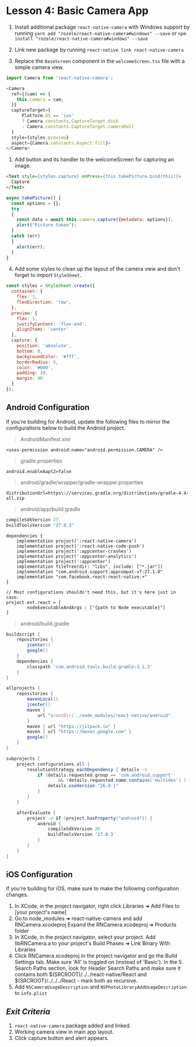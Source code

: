 # Lesson 4: Basic Camera App

1. Install additional package `react-native-camera` with Windows support by running `yarn add "rozele/react-native-camera#windows" --save` or `npm install "rozele/react-native-camera#windows" --save`
2. Link new package by running `react-native link react-native-camera`

3. Replace the `BaseScreen` component in the `welcomeScreen.tsx` file with a simple camera view.
```javascript
import Camera from 'react-native-camera';

<Camera
  ref={(cam) => {
    this.camera = cam;
  }}
  captureTarget={
      Platform.OS == 'ios' 
      ? Camera.constants.CaptureTarget.disk
      : Camera.constants.CaptureTarget.cameraRoll
  }
  style={styles.preview}
  aspect={Camera.constants.Aspect.fill}>
</Camera>
```

1. Add button and its handler to the welcomeScreen for capturing an image.
```html
<Text style={styles.capture} onPress={this.takePicture.bind(this)}>
  Capture
</Text>
```

```javascript
async takePicture() {
  const options = {};
  try
  {
    const data = await this.camera.capture({metadata: options});
    alert("Picture taken");
  }
  catch (err)
  {
    alert(err);
  }
}
```
4. Add some styles to clean up the layout of the camera view and don't forget to import `StyleSheet`.
```javascript
const styles = StyleSheet.create({
  container: {
    flex: 1,
    flexDirection: 'row',
  },
  preview: {
    flex: 1,
    justifyContent: 'flex-end',
    alignItems: 'center'
  },
  capture: {
    position: 'absolute',
    bottom: 0,
    backgroundColor: '#fff',
    borderRadius: 5,
    color: '#000',
    padding: 10,
    margin: 40
  }
});
```

## Android Configuration
If you're building for Android, update the following files to mirror the configurations below to build the Android project.
> AndroidManifest.xml
```
<uses-permission android:name="android.permission.CAMERA" />
```
> gradle.properties
```
android.enableAapt2=false
```
> android/gradle/wrapper/gradle-wrapper.properties
```
distributionUrl=https\://services.gradle.org/distributions/gradle-4.4-all.zip
```
> android/app/build.gradle
```gradle
compileSdkVersion 27
buildToolsVersion "27.0.3"
```
```
dependencies {
    implementation project(':react-native-camera')
    implementation project(':react-native-code-push')
    implementation project(':appcenter-crashes')
    implementation project(':appcenter-analytics')
    implementation project(':appcenter')
    implementation fileTree(dir: "libs", include: ["*.jar"])
    implementation "com.android.support:appcompat-v7:27.1.0"
    implementation "com.facebook.react:react-native:+"
}

// Most configurations shouldn't need this, but it's here just in case.
project.ext.react = [
        nodeExecutableAndArgs : ["{path to Node executable}"]
]
```
> android/build.gradle
```gradle
buildscript {
    repositories {
        jcenter()
        google()
    }
    dependencies {
        classpath 'com.android.tools.build:gradle:3.1.3'
    }
}

allprojects {
    repositories {
        mavenLocal()
        jcenter()
        maven {
            url "$rootDir/../node_modules/react-native/android"
        }
        maven { url "https://jitpack.io" }
        maven { url "https://maven.google.com" }
        google()
    }
}

subprojects {
    project.configurations.all {
        resolutionStrategy.eachDependency { details ->
            if (details.requested.group == 'com.android.support'
                    && !details.requested.name.contains('multidex') ) {
                details.useVersion "26.0.1"
            }
        }
    }

    afterEvaluate {
        project -> if (project.hasProperty("android")) {
            android {
                compileSdkVersion 26
                buildToolsVersion '27.0.3'
            }
        }
    }
}
```
## iOS Configuration
If you're building for iOS, make sure to make the following configuration changes.
1. In XCode, in the project navigator, right click Libraries ➜ Add Files to [your project's name]
2. Go to node_modules ➜ react-native-camera and add RNCamera.xcodeproj
Expand the RNCamera.xcodeproj ➜ Products folder
3. In XCode, in the project navigator, select your project. Add libRNCamera.a to your project's Build Phases ➜ Link Binary With Libraries
4. Click RNCamera.xcodeproj in the project navigator and go the Build Settings tab. Make sure 'All' is toggled on (instead of 'Basic'). In the 5. Search Paths section, look for Header Search Paths and make sure it contains both $(SRCROOT)/../../react-native/React and $(SRCROOT)/../../../React - mark both as recursive.
5. Add `NSCameraUsageDescription` and `NSPhotoLibraryAddUsageDescription` to `info.plist`

## _Exit Criteria_
1. `react-native-camera` package added and linked.
2. Working camera view in main app layout.
3. Click capture button and alert appears.